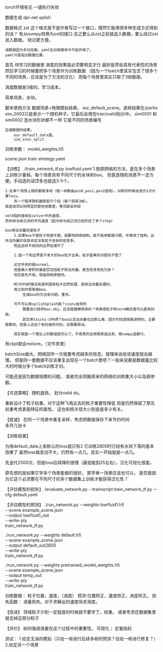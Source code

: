 torch环境有无
    一键执行失败
    


数据生成
    dpi-net 
    splish


数据格式
    zst 
    这个格式是不是作者写过一个接口，既然它能用很多种生成方式得到的话？
        有从numpy转换为zst的接口
    总之要么从zst之前就送入数据。要么绕过zst送入数据。
    绕过更方便。

    湍数据因为手动加载，yaml在训练脚本中不起作用了。
    yaml只是指出数据位置。



首先 待学习的数据里 涡度的效果就必须要明显才行 最好是弄些具有代表性的场景
然后学习的时候要把多个场景作为训练数据
（因为一个batch里其实包含了很多个不同的场景，应该是为了方法的泛化）
而每个场景里其实只取了3帧数据。



涡度数据是3维的。学习成本。

简单场景，水块。


脚本使用方法
    数据场景+物理模拟结果。
        our_default_scene。逐帧结果在/partio
        sim_0002只是表示一个随机种子。它最后会用在train/valid划分中。
        sim0001 和sim0002 连水块形状都不一样 它是不同的场景编号

    压缩数据的结果。
        our_default_data里。
        sim_xxxx_split 



训练参数：
model_weights.h5

scene.json
train stretegy.yaml



【训练】
./train_network_tf.py lowfluid.yaml
    1.按原网络的方法，是在多个场景上训练少量帧。每个场景具有不同尺寸的水块和box。
        但是造随机场景不一定方便。手动造的话顶多也就造3-5个。
    
    2.在单个场景上随机截取多帧（每一帧都由pos0,pos1,pos2组成）。训练的时候会迭代1次计算loss。
        写一个程序随机截取若干个段（每个段有3帧）。
    就选湍流比较明显的那些帧数里，等间距采样段

    vel0指的是帧在solver中的速度，
    而非帧与帧之间的平均速度（因为帧与帧之间已经历经了多个step）
    
    box用法向量还是粒子
        1.如果box不是粒子而是平面，就要改网络结构。能不能用都是问题，毕竟改了结构。此外法向量的信息肯定没有粒子坐标的信息多。
        而且这样不规则的边界处理不了

        2.造一个和边界差不多大的box粒子出来。粒子距离的问题先不管了

        论文中说的是normal。
        但是输入卷积的最底层包括粒子和法向量。是否信息有些冗余？
        但还是先不改。保留网络原貌吧。

        MCVSPH好像没有提供固体粒子边界处理，是用法向量处理的。
        用之前的框架搞box。
            生成box的方法有问题。重写。

        可不可以用splishSplash搞？cconv自带的
            需要自行提供box.obj。应该是建模得来的？转换成粒子和norm确实是可以是有封装。
            其实用taichi-SPH弄个box以及法向量也没那么难，因为代码逻辑是透明的。主要是繁琐。但是上述这个有封装的代码，还需要调试。

        其实就是一个理论上的数组就可以了。不用真的去用框架造出来。用numpy造都行。


有ckpt就会restore。（文件夹里）






batchSize越大，网络回传一次就要考虑越多的信息。按理来说收敛速度就会越慢。
但是同一套数据不应该重复出现在一个batch里吧？一般来说都是数据量比较大的时候分多个batch训练才对。

可能还是因为数据规模的问题。
或者完全照搬原来的网络的训练集大小以及超参数。










【可选策略】
随机旋转。
划分valid ds。

重新设计了粒子权重。对于这种飞溅出去的粒子重要性降低
但是仍然保留了原先权重考虑表面特征的属性。
这也和核半径大小到底是多少有关。


【提速】
    在同一个场景中重复采样，考虑把数据保存下来节约时间  
    多开几张卡




【训练结果】


为啥default_data上来默认的loss就只有2
它训练2800时已经有水块下落的基本效果了
虽然loss值变动不大，仍然有一点几。其实一开始就是一点几。


先迭代2500次，但是loss后续降的很慢（最低能到25左右）。泛化可视化很差。


原先想的是如果它学多个场景能做的很好。
那学单一场景应该也可以。
是否是因为它这个必须要在不同尺寸的多个数据集上训练才能获得泛化性？


【评估模型的损失】
/evaluate_network.py --trainscript train_network_tf.py --cfg default.yaml


【评估模型的预测】
./run_network.py --weights lowfluid1.h5 \
                 --scene example_scene.json \
                 --output lowfluid1_out \
                 --write-ply \
                 train_network_tf.py


./run_network.py --weights default.h5 \
                 --scene example_scene.json \
                 --output default_out2800 \
                 --write-ply \
                 train_network_tf.py


./run_network.py --weights pretrained_model_weights.h5 \
                 --scene example_scene.json \
                 --output temp_out \
                 --write-ply \
                 train_network_tf.py


训练数据：
    粒子位置，速度，（涡度）
    预测:位置矫正，速度矫正，涡度矫正。
损失函数：
    涡量损失。对于求解出的速度场求涡度。

【改进】
    领域粒子少到一定程度的时候就不要学了。权重。
    或者考虑在数据集里就去掉这部分粒子

【评价】
    如何强调涡量在这个过程中的重要性。
        可视化；
        定量指标


测试：
    1.给定无湍的模拟（只给一帧进行后续多帧的预测？任给一帧进行修复？）
    2.给定另一个场景

